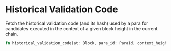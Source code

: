 # Historical Validation Code

Fetch the historical validation code (and its hash) used by a para for candidates executed in the context of a given block height in the current chain.

```rust
fn historical_validation_code(at: Block, para_id: ParaId, context_height: BlockNumber) -> Option<ValidationCodeAndHash>;
```
